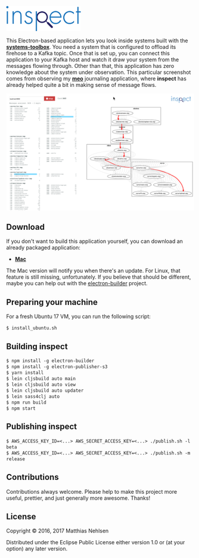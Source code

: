 <img src="./logo.svg" alt="logo" width="200px">

This Electron-based application lets you look inside systems built with the **[systems-toolbox](https://github.com/matthiasn/systems-toolbox)**. You need a system that is configured to offload its firehose to a Kafka topic. Once that is set up, you can connect this application to your Kafka host and watch it draw your system from the messages flowing through. Other than that, this application has zero knowledge about the system under observation. This particular screenshot comes from observing my **[meo](https://github.com/matthiasn/meo)** journaling application, where **inspect** has already helped quite a bit in making sense of message flows.

![Screenshot](./doc/screenshot.png)


## Download

If you don't want to build this application yourself, you can download an already packaged application:

* **[Mac](https://s3.eu-central-1.amazonaws.com/matthiasn-inspect/inspect-0.2.67.dmg)**

The Mac version will notify you when there's an update. For Linux, that feature is still missing, unfortunately. If you believe that should be different, maybe you can help out with the [electron-builder](https://github.com/electron-userland/electron-builder/issues/1138) project.


## Preparing your machine

For a fresh Ubuntu 17 VM, you can run the following script:

    $ install_ubuntu.sh


## Building inspect

    $ npm install -g electron-builder
    $ npm install -g electron-publisher-s3
    $ yarn install
    $ lein cljsbuild auto main
    $ lein cljsbuild auto view
    $ lein cljsbuild auto updater
    $ lein sass4clj auto
    $ npm run build
    $ npm start

## Publishing inspect

    $ AWS_ACCESS_KEY_ID=<...> AWS_SECRET_ACCESS_KEY=<...> ./publish.sh -l beta
    $ AWS_ACCESS_KEY_ID=<...> AWS_SECRET_ACCESS_KEY=<...> ./publish.sh -m release


## Contributions

Contributions always welcome. Please help to make this project more useful, prettier, and just generally more awesome. Thanks! 


## License

Copyright © 2016, 2017 Matthias Nehlsen

Distributed under the Eclipse Public License either version 1.0 or (at your option) any later version.

